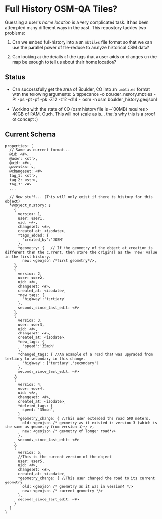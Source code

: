 # Full History OSM-QA Tiles?

Guessing a user's _home location_ is a very complicated task. It has been attempted many different ways in the past. This repository tackles two problems:

1. Can we embed full-history into a an `mbtiles` file format so that we can use the parallel power of tile-reduce to analyze historical OSM data?

1. Can looking at the details of the tags that a user adds or changes on the map be enough to tell us about their home location?

## Status

 - Can successfully get the area of Boulder, CO into an `.mbtiles` format with the following arguments: 
        $ tippecanoe -o boulder_history.mbtiles -Pf -ps -pt -pf -pk -Z12 -z12 -d14 -l osm -n osm boulder_history.geojsonl
        
 - Working with the state of CO (osm history file is ~100MB) requires > 40GB of RAM. Ouch. This will not scale as is... that's why this is a proof of concept :) 




## Current Schema 

    properties: {
      // Same as current format...
      @id: <#>,
      @user: <str>,
      @uid: <#>,
      @version: 5,
      @changeset: <#>
      tag_1: <str>,
      tag_2: <str>,
      tag_3: <#>,
      ...

      // New stuff... (This will only exist if there is history for this object)
      *@object_history: [
        {
          version: 1,
          user: user1,
          uid: <#>,
          changeset: <#>,
          created_at: <isodate>,
          *tags_added: {
            'created_by':'JOSM'
          },
          *geometry: {   // If the geometry of the object at creation is different than the current, then store the original as the 'new' value in the first history.
            new: <geojson /*first geometry*/>,
        },
        {
          version: 2,
          user: user2,
          uid: <#>,
          changeset: <#>,
          created_at: <isodate>,
          *new_tags: { 
            'highway':'tertiary' 
          },
          seconds_since_last_edit: <#>
        },
        {
          version: 3,
          user: user3,
          uid: <#>,
          changeset: <#>,
          created_at: <isodate>,
          *new_tags: { 
            'speed':'35mph' 
          },
          *changed_tags: { //An example of a road that was upgraded from tertiary to secondary in this change.
            'highway': ['tertiary','secondary'] 
          },
          seconds_since_last_edit: <#>
        },
        {
          version: 4,
          user: user4,
          uid: <#>,
          changeset: <#>,
          created_at: <isodate>,
          *deleted_tags: {
            speed: '35mph',
          }
          *geometry_change: { //This user extended the road 500 meters.
            old: <geojson /* geometry as it existed in version 3 (which is the same as geometry from version 1)*/ >,
            new: <geojson /* geometry of longer road*/>
          },
          seconds_since_last_edit: <#>
        },
        {
          version: 5,
          //This is the current version of the object
          user: user5,
          uid: <#>,
          changeset: <#>,
          created_at: <isodate>,
          *geometry_change: { //This user changed the road to its current geometry
            old: <geojson /* geometry as it was in version4 */>
            new: <geojson /* current geometry */>
          },
          seconds_since_last_edit: <#>
        }
      ]
    }